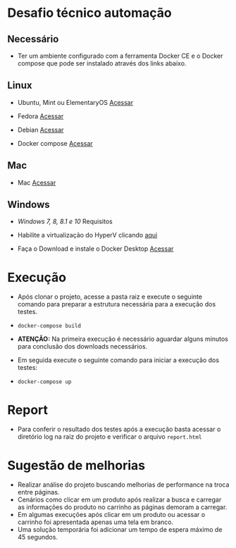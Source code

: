 # Desafio técnico automação
## Necessário
- Ter um ambiente configurado com a ferramenta Docker CE e o Docker compose que pode ser instalado através dos links abaixo.

## Linux
- Ubuntu, Mint ou ElementaryOS [Acessar](https://docs.docker.com/install/linux/docker-ce/ubuntu/)
- Fedora [Acessar](https://docs.docker.com/install/linux/docker-ce/fedora/)
- Debian [Acessar](https://docs.docker.com/install/linux/docker-ce/debian/)

- Docker compose [Acessar](https://docs.docker.com/compose/install/)

## Mac
- Mac [Acessar](https://docs.docker.com/docker-for-mac/install/)

## Windows
- *Windows 7, 8, 8.1 e 10*
Requisitos

- Habilite a virtualização do HyperV clicando [aqui](https://docs.docker.com/docker-for-windows/troubleshoot/#virtualization-must-be-enabled)

- Faça o Download e instale o Docker Desktop [Acessar](https://docs.docker.com/docker-for-windows/install/)


# Execução
- Após clonar o projeto, acesse a pasta raiz e execute o seguinte comando para preparar a estrutura necessária para a execução dos testes.
-  ```docker-compose build```

- **ATENÇÃO:** Na primeira execução é necessário aguardar alguns minutos para conclusão dos downloads necessários.
- Em seguida execute o seguinte comando para iniciar a execução dos testes:
-  ```docker-compose up```

# Report
- Para conferir o resultado dos testes após a execução basta acessar o diretório log na raiz do projeto e verificar o arquivo ```report.html```

# Sugestão de melhorias
- Realizar análise do projeto buscando melhorias de performance na troca entre páginas.
- Cenários como clicar em um produto após realizar a busca e carregar as informações do produto no carrinho as páginas demoram a carregar.
- Em algumas execuções após clicar em um produto ou acessar o carrinho foi apresentada apenas uma tela em branco.
- Uma solução temporária foi adicionar um tempo de espera máximo de 45 segundos.
